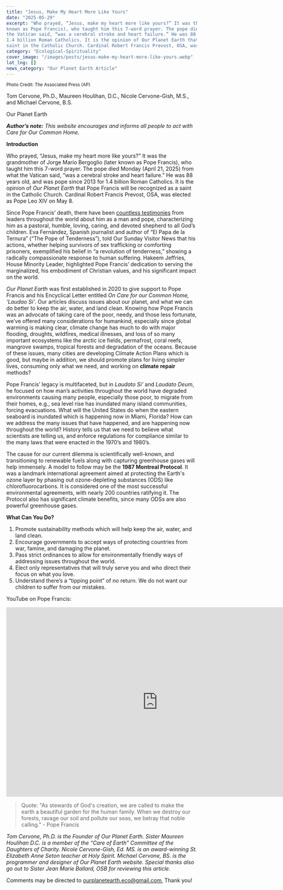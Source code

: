 ```yaml
---
title: "Jesus, Make My Heart More Like Yours"
date: "2025-05-29"
excerpt: "Who prayed, “Jesus, make my heart more like yours?” It was the grandmother of Jorge Mario Bergoglio (later
known as Pope Francis), who taught him this 7-word prayer. The pope died Monday (April 21, 2025) from what
the Vatican said, “was a cerebral stroke and heart failure.” He was 88 years old, and was pope since 2013 for
1.4 billion Roman Catholics. It is the opinion of Our Planet Earth that Pope Francis will be recognized as a
saint in the Catholic Church. Cardinal Robert Francis Prevost, OSA, was elected as Pope Leo XIV on May 8."
category: "Ecological-Spirituality"
cover_image: "/images/posts/jesus-make-my-heart-more-like-yours.webp"
lat_lng: [] 
news_category: "Our Planet Earth Article"
---
```


<sub>Photo Credit: The Associated Press (AP)</sub>

Tom Cervone, Ph.D., Maureen Houlihan, D.C., Nicole Cervone-Gish, M.S., and Michael Cervone, B.S.

Our Planet Earth

***Author’s note:** This website encourages and informs all people to act with Care for Our Common Home.*

**Introduction**

Who prayed, “Jesus, make my heart more like yours?” It was the grandmother of Jorge Mario Bergoglio (later
known as Pope Francis), who taught him this 7-word prayer. The pope died Monday (April 21, 2025) from what
the Vatican said, “was a cerebral stroke and heart failure.” He was 88 years old, and was pope since 2013 for
1.4 billion Roman Catholics. It is the opinion of *Our Planet Earth* that Pope Francis will be recognized as a
saint in the Catholic Church. Cardinal Robert Francis Prevost, OSA, was elected as Pope Leo XIV on May 8.

Since Pope Francis’ death, there have been [countless testimonies](https://www.cbsnews.com/live-updates/pope-francis-dies-age-88-reaction/) from leaders throughout the world about him
as a man and pope, characterizing him as a pastoral, humble, loving, caring, and devoted shepherd to all God’s
children. Eva Fernández, Spanish journalist and author of “El Papa de la Ternura” (“The Pope of Tenderness”),
told Our Sunday Visitor News that his actions, whether helping survivors of sex trafficking or comforting
prisoners, exemplified his belief in “a revolution of tenderness,” showing a radically compassionate response to
human suffering. Hakeem Jeffries, House Minority Leader, highlighted Pope Francis’ dedication to serving the
marginalized, his embodiment of Christian values, and his significant impact on the world.

*Our Planet Earth* was first established in 2020 to give support to Pope Francis and
his Encyclical Letter entitled *On Care for our Common Home, ‘Laudao Si’*. Our articles discuss issues about
our planet, and what we can do better to keep the air, water, and land clean. Knowing how Pope Francis was an
advocate of taking care of the poor, needy, and those less fortunate, we’ve offered many considerations for
humankind, especially since global warming is making clear, climate change has much to do with major
flooding, droughts, wildfires, medical illnesses, and loss of so many important ecosystems like the arctic ice
fields, permafrost, coral reefs, mangrove swamps, tropical forests and degradation of the oceans. Because of
these issues, many cities are developing Climate Action Plans which is good, but maybe in addition, we should
promote plans for living simpler lives, consuming only what we need, and working on **climate repair** methods?

Pope Francis’ legacy is multifaceted, but in *Laudato Si’* and *Laudato Deum*, he focused on how man’s activities
throughout the world have degraded environments causing many people, especially those poor, to migrate from
their homes, e.g., sea level rise has inundated many island communities, forcing evacuations. What will the
United States do when the eastern seaboard is inundated which is happening now in Miami, Florida? How can
we address the many issues that have happened, and are happening now throughout the world? History tells us
that we need to believe what scientists are telling us, and enforce regulations for compliance similar to the many
laws that were enacted in the 1970’s and 1980’s.

The cause for our current dilemma is scientifically well-known, and transitioning to renewable fuels along with
capturing greenhouse gases will help immensely. A model to follow may be the **1987 Montreal Protocol**. It
was a landmark international agreement aimed at protecting the Earth&#39;s ozone layer by phasing out ozone-depleting substances (ODS) like chlorofluorocarbons. It is considered one of the most successful environmental
agreements, with nearly 200 countries ratifying it. The Protocol also has significant climate benefits, since many
ODSs are also powerful greenhouse gases.

**What Can You Do?**

1. Promote sustainability methods which will help keep the air, water, and land clean.
2. Encourage governments to accept ways of protecting countries from war, famine, and damaging the planet.
3. Pass strict ordinances to allow for environmentally friendly ways of addressing issues throughout the
   world.
4. Elect only representatives that will truly serve you and who direct their focus on what you love.
5. Understand there’s a “tipping point” of no return. We do not want our children to suffer from our mistakes.
   

YouTube on Pope Francis:
<iframe width="800" height="500" src="https://www.youtube.com/embed/bxCjxEmTcI0?si=dsyCPM0F1p1n1JwU" title="YouTube video player" frameborder="0" allow="accelerometer; autoplay; clipboard-write; encrypted-media; gyroscope; picture-in-picture; web-share" referrerpolicy="strict-origin-when-cross-origin" allowfullscreen></iframe>
   
>Quote: &quot;As stewards of God&#39;s creation, we are called to make the earth a beautiful garden for the human
>family. When we destroy our forests, ravage our soil and pollute our seas, we betray that noble calling.&quot; - Pope
>Francis

*Tom Cervone, Ph.D. is the Founder of Our Planet Earth. Sister Maureen Houlihan D.C. is a member of the
“Care of Earth” Committee of the Daughters of Charity. Nicole Cervone-Gish, Ed. MS. is an award-winning St.
Elizabeth Anne Seton teacher at Holy Spirit. Michael Cervone, BS. is the programmer and designer of Our
Planet Earth website. Special thanks also go out to Sister Jean Marie Ballard, OSB for reviewing this article.*

Comments may be directed to ourplanetearth.eco@gmail.com, Thank you!
